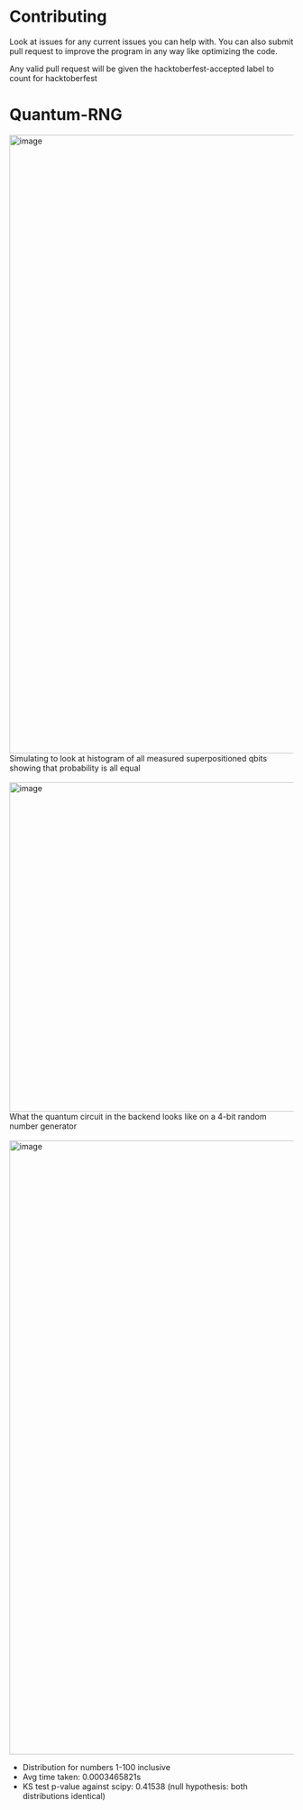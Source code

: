 # Contributing
Look at issues for any current issues you can help with. You can also submit pull request to improve the program in any way like optimizing the code.

Any valid pull request will be given the hacktoberfest-accepted label to count for hacktoberfest

# Quantum-RNG

<img width="1097" alt="image" src="https://github.com/Elstuhn/Quantum-RNG/assets/66341506/a51112a8-2225-4424-812d-bcfb0dc69a37">
Simulating to look at histogram of all measured superpositioned qbits showing that probability is all equal
<br><br>

<img width="584" alt="image" src="https://github.com/Elstuhn/Quantum-RNG/assets/66341506/7b2fcc87-2f9b-433b-9fd3-3e365a2479bb">
<br>
What the quantum circuit in the backend looks like on a 4-bit random number generator
<br><br>
<img width="1089" alt="image" src="https://github.com/Elstuhn/Quantum-RNG/assets/66341506/7d5af2f0-69a1-40ba-bf05-426a6f186a88">
<br>

- Distribution for numbers 1-100 inclusive
- Avg time taken: 0.0003465821s
- KS test p-value against scipy: 0.41538 (null hypothesis: both distributions identical)

